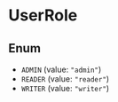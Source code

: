 # UserRole

## Enum

* `ADMIN` (value: `"admin"`)
* `READER` (value: `"reader"`)
* `WRITER` (value: `"writer"`)
